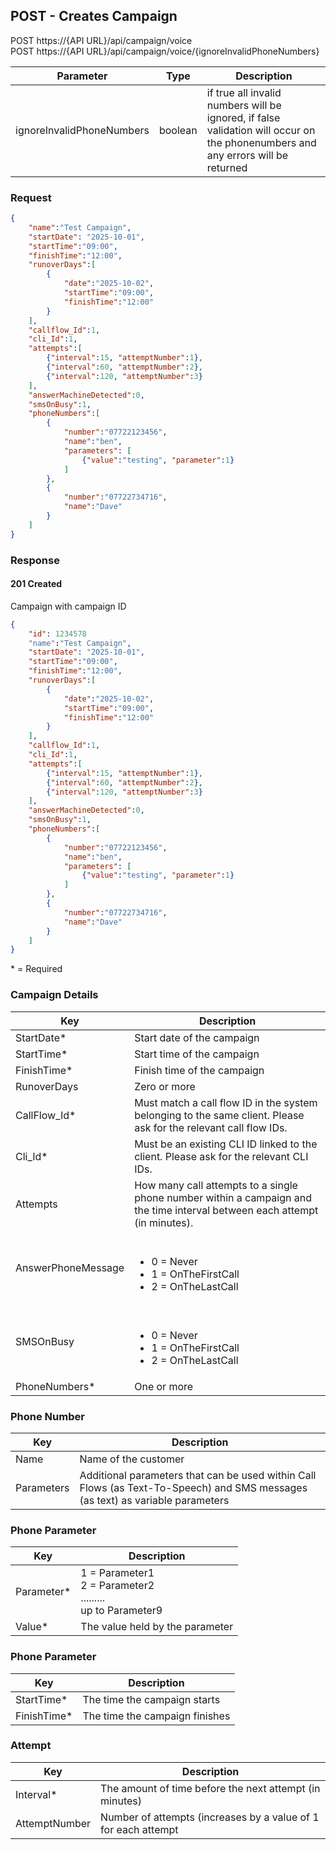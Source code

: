 ## POST - Creates Campaign

POST https://{API URL}/api/campaign/voice <br />
POST https://{API URL}/api/campaign/voice/{ignoreInvalidPhoneNumbers}

| Parameter                 | Type    | Description                                                                                                                     |
| ------------------------- | ------- | ------------------------------------------------------------------------------------------------------------------------------- |
| ignoreInvalidPhoneNumbers | boolean | if true all invalid numbers will be ignored, if false validation will occur on the phonenumbers and any errors will be returned |

### Request

```json
{
	"name":"Test Campaign",
	"startDate": "2025-10-01",
	"startTime":"09:00",
	"finishTime":"12:00",
	"runoverDays":[
		{
			"date":"2025-10-02",
			"startTime":"09:00",
			"finishTime":"12:00"
		}
	],
	"callflow_Id":1,
	"cli_Id":1,
	"attempts":[
		{"interval":15, "attemptNumber":1}, 
		{"interval":60, "attemptNumber":2},
		{"interval":120, "attemptNumber":3}
	],
	"answerMachineDetected":0,
	"smsOnBusy":1,
	"phoneNumbers":[
		{
			"number":"07722123456",
			"name":"ben",
			"parameters": [ 
				{"value":"testing", "parameter":1}
			]
		},
		{
			"number":"07722734716",
			"name":"Dave"
		}
	]
}
```


### Response

#### 201 Created

Campaign with campaign ID

```json
{
    "id": 1234578
	"name":"Test Campaign",
	"startDate": "2025-10-01",
	"startTime":"09:00",
	"finishTime":"12:00",
	"runoverDays":[
		{
			"date":"2025-10-02",
			"startTime":"09:00",
			"finishTime":"12:00"
		}
	],
	"callflow_Id":1,
	"cli_Id":1,
	"attempts":[
		{"interval":15, "attemptNumber":1}, 
		{"interval":60, "attemptNumber":2},
		{"interval":120, "attemptNumber":3}
	],
	"answerMachineDetected":0,
	"smsOnBusy":1,
	"phoneNumbers":[
		{
			"number":"07722123456",
			"name":"ben",
			"parameters": [ 
				{"value":"testing", "parameter":1}
			]
		},
		{
			"number":"07722734716",
			"name":"Dave"
		}
	]
}
```

\* = Required

### Campaign Details

| Key                | Description                                                                                                                |
| ------------------ | -------------------------------------------------------------------------------------------------------------------------- |
| StartDate*         | Start date of the campaign                                                                                                 |
| StartTime*         | Start time of the campaign                                                                                                 |
| FinishTime*        | Finish time of the campaign                                                                                                |
| RunoverDays        | Zero or more                                                                                                               |
| CallFlow_Id*       | Must match a call flow ID in the system belonging to the same client. Please ask for the relevant call flow IDs.           |
| Cli_Id*            | Must be an existing CLI ID linked to the client. Please ask for the relevant CLI IDs.                                      |
| Attempts           | How many call attempts to a single phone number within a campaign and the time interval between each attempt (in minutes). |
| AnswerPhoneMessage | <br/><ul><li>0 = Never</li><li>1 = OnTheFirstCall</li><li>2 = OnTheLastCall</li></ul>                                      |
| SMSOnBusy          | <br/><ul><li>0 = Never</li><li>1 = OnTheFirstCall</li><li>2 = OnTheLastCall</li></ul>                                      |
| PhoneNumbers*      | One or more                                                                                                                |

### Phone Number

| Key        | Description                                                                                                                    |
| ---------- | ------------------------------------------------------------------------------------------------------------------------------ |
| Name       | Name of the customer                                                                                                           |
| Parameters | Additional parameters that can be used within Call Flows (as Text-To-Speech) and SMS messages (as text) as variable parameters |

### Phone Parameter

| Key        | Description                                                                |
| ---------- | -------------------------------------------------------------------------- |
| Parameter* | 1 = Parameter1 <br/>2 = Parameter2 <br/> ......... <br /> up to Parameter9 |
| Value*     | The value held by the parameter                                            |

### Phone Parameter

| Key         | Description                    |
| ----------- | ------------------------------ |
| StartTime*  | The time the campaign starts   |
| FinishTime* | The time the campaign finishes |


### Attempt

| Key           | Description                                                    |
| ------------- | -------------------------------------------------------------- |
| Interval*     | The amount of time before the next attempt (in minutes)        |
| AttemptNumber | Number of attempts (increases by a value of 1 for each attempt |



